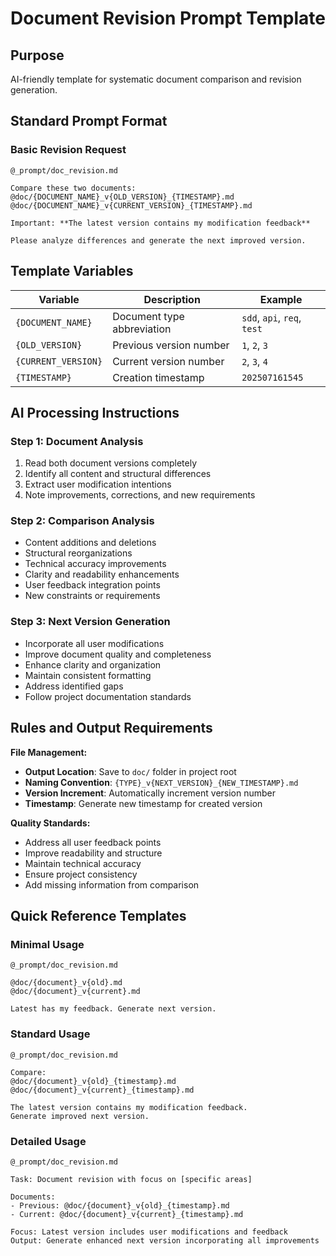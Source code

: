 # Document Revision Prompt Template

## Purpose
AI-friendly template for systematic document comparison and revision generation.

## Standard Prompt Format

### Basic Revision Request
```
@_prompt/doc_revision.md

Compare these two documents:
@doc/{DOCUMENT_NAME}_v{OLD_VERSION}_{TIMESTAMP}.md
@doc/{DOCUMENT_NAME}_v{CURRENT_VERSION}_{TIMESTAMP}.md

Important: **The latest version contains my modification feedback**

Please analyze differences and generate the next improved version.
```

## Template Variables

| Variable | Description | Example |
|----------|-------------|---------|
| `{DOCUMENT_NAME}` | Document type abbreviation | `sdd`, `api`, `req`, `test` |
| `{OLD_VERSION}` | Previous version number | `1`, `2`, `3` |
| `{CURRENT_VERSION}` | Current version number | `2`, `3`, `4` |
| `{TIMESTAMP}` | Creation timestamp | `202507161545` |


## AI Processing Instructions

### Step 1: Document Analysis
1. Read both document versions completely
2. Identify all content and structural differences
3. Extract user modification intentions
4. Note improvements, corrections, and new requirements

### Step 2: Comparison Analysis
- Content additions and deletions
- Structural reorganizations  
- Technical accuracy improvements
- Clarity and readability enhancements
- User feedback integration points
- New constraints or requirements

### Step 3: Next Version Generation
- Incorporate all user modifications
- Improve document quality and completeness
- Enhance clarity and organization
- Maintain consistent formatting
- Address identified gaps
- Follow project documentation standards

## Rules and Output Requirements

**File Management:**
- **Output Location**: Save to `doc/` folder in project root
- **Naming Convention**: `{TYPE}_v{NEXT_VERSION}_{NEW_TIMESTAMP}.md`
- **Version Increment**: Automatically increment version number
- **Timestamp**: Generate new timestamp for created version

**Quality Standards:**
- Address all user feedback points
- Improve readability and structure
- Maintain technical accuracy
- Ensure project consistency
- Add missing information from comparison

## Quick Reference Templates

### Minimal Usage
```
@_prompt/doc_revision.md

@doc/{document}_v{old}.md
@doc/{document}_v{current}.md

Latest has my feedback. Generate next version.
```

### Standard Usage
```
@_prompt/doc_revision.md

Compare:
@doc/{document}_v{old}_{timestamp}.md
@doc/{document}_v{current}_{timestamp}.md

The latest version contains my modification feedback.
Generate improved next version.
```

### Detailed Usage
```
@_prompt/doc_revision.md

Task: Document revision with focus on [specific areas]

Documents:
- Previous: @doc/{document}_v{old}_{timestamp}.md  
- Current: @doc/{document}_v{current}_{timestamp}.md

Focus: Latest version includes user modifications and feedback
Output: Generate enhanced next version incorporating all improvements
```
